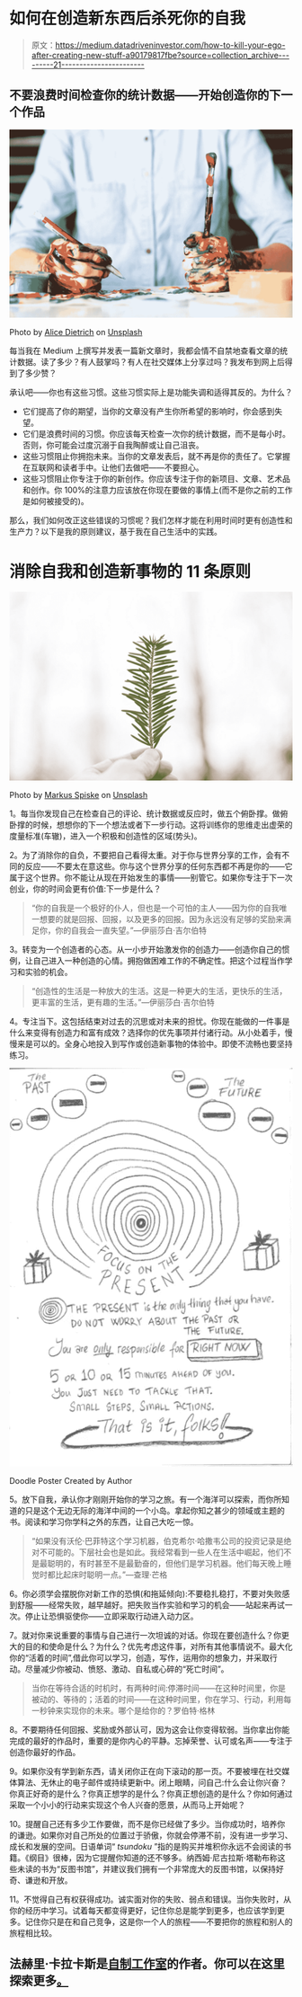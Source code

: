 # 如何在创造新东西后杀死你的自我

> 原文：<https://medium.datadriveninvestor.com/how-to-kill-your-ego-after-creating-new-stuff-a90179817fbe?source=collection_archive---------21----------------------->

## 不要浪费时间检查你的统计数据——开始创造你的下一个作品

![](img/e4c3e6a8eabddfc07dd6805e24d255a2.png)

Photo by [Alice Dietrich](https://unsplash.com/@alicegrace?utm_source=medium&utm_medium=referral) on [Unsplash](https://unsplash.com?utm_source=medium&utm_medium=referral)

每当我在 Medium 上撰写并发表一篇新文章时，我都会情不自禁地查看文章的统计数据。读了多少？有人鼓掌吗？有人在社交媒体上分享过吗？我发布到网上后得到了多少赞？

承认吧——你也有这些习惯。这些习惯实际上是功能失调和适得其反的。为什么？

*   它们提高了你的期望，当你的文章没有产生你所希望的影响时，你会感到失望。
*   它们是浪费时间的习惯。你应该每天检查一次你的统计数据，而不是每小时。否则，你可能会过度沉溺于自我陶醉或让自己沮丧。
*   这些习惯阻止你拥抱未来。当你的文章发表后，就不再是你的责任了。它掌握在互联网和读者手中。让他们去做吧——不要担心。
*   这些习惯阻止你专注于你的新创作。你应该专注于你的新项目、文章、艺术品和创作。你 100%的注意力应该放在你现在要做的事情上(而不是你之前的工作是如何被接受的)。

那么，我们如何改正这些错误的习惯呢？我们怎样才能在利用时间时更有创造性和生产力？以下是我的原则建议，基于我在自己生活中的实践。

# 消除自我和创造新事物的 11 条原则

![](img/2f95517306203b1cc097a91bc3bbed04.png)

Photo by [Markus Spiske](https://unsplash.com/@markusspiske?utm_source=medium&utm_medium=referral) on [Unsplash](https://unsplash.com?utm_source=medium&utm_medium=referral)

1。每当你发现自己在检查自己的评论、统计数据或反应时，做五个俯卧撑。做俯卧撑的时候，想想你的下一个想法或者下一步行动。这将训练你的思维走出虚荣的度量标准(车辙)，进入一个积极和创造性的区域(势头)。

2。为了消除你的自负，不要把自己看得太重。对于你与世界分享的工作，会有不同的反应——不要太在意这些。你与这个世界分享的任何东西都不再是你的——它属于这个世界。你不能让从现在开始发生的事情——别管它。如果你专注于下一次创业，你的时间会更有价值:下一步是什么？

> “你的自我是一个极好的仆人，但也是一个可怕的主人——因为你的自我唯一想要的就是回报、回报，以及更多的回报。因为永远没有足够的奖励来满足你，你的自我会一直失望。”—伊丽莎白·吉尔伯特

3。转变为一个创造者的心态。从一小步开始激发你的创造力——创造你自己的惯例，让自己进入一种创造的心情。拥抱做困难工作的不确定性。把这个过程当作学习和实验的机会。

> “创造性的生活是一种放大的生活。这是一种更大的生活，更快乐的生活，更丰富的生活，更有趣的生活。”—伊丽莎白·吉尔伯特

4。专注当下。这包括结束对过去的沉思或对未来的担忧。你现在能做的一件事是什么来变得有创造力和富有成效？选择你的优先事项并付诸行动。从小处着手，慢慢来是可以的。全身心地投入到写作或创造新事物的体验中。即使不流畅也要坚持练习。

![](img/140d7c8d20ca31f71e306b9f2f1d0ec6.png)

Doodle Poster Created by Author

5。放下自我，承认你才刚刚开始你的学习之旅。有一个海洋可以探索，而你所知道的只是这个无边无际的海洋中间的一个小岛。拿起你知之甚少的领域或主题的书。阅读和学习你学科之外的东西，让自己大吃一惊。

> “如果没有沃伦·巴菲特这个学习机器，伯克希尔·哈撒韦公司的投资记录是绝对不可能的。下层社会也是如此。我经常看到一些人在生活中崛起，他们不是最聪明的，有时甚至不是最勤奋的，但他们是学习机器。他们每天晚上睡觉时都比起床时聪明一点。”—查理·芒格

6。你必须学会摆脱你对新工作的恐惧(和拖延倾向):不要稳扎稳打，不要对失败感到舒服——经常失败，越早越好。把失败当作实验和学习的机会——站起来再试一次。停止让恐惧驱使你——立即采取行动进入动力区。

7。就对你来说重要的事情与自己进行一次坦诚的对话。你现在要创造什么？你更大的目的和使命是什么？为什么？优先考虑这件事，对所有其他事情说不。最大化你的“活着的时间”,借此你可以学习，创造，写作，运用你的想象力，并采取行动。尽量减少你被动、愤怒、激动、自私或心碎的“死亡时间”。

> 当你在等待合适的时机时，有两种时间:停滞时间——在这种时间里，你是被动的、等待的；活着的时间——在这种时间里，你在学习、行动，利用每一秒钟来实现你的未来。哪个是给你的？罗伯特·格林

8。不要期待任何回报、奖励或外部认可，因为这会让你变得软弱。当你拿出你能完成的最好的作品时，重要的是你内心的平静。忘掉荣誉、认可或名声——专注于创造你最好的作品。

9。如果你没有学到新东西，请关闭你正在向下滚动的那一页。不要被埋在社交媒体算法、无休止的电子邮件或持续更新中。闭上眼睛，问自己:什么会让你兴奋？你真正好奇的是什么？你真正想学的是什么？你真正想创造的是什么？你如何通过采取一个小小的行动来实现这个令人兴奋的愿景，从而马上开始呢？

10。提醒自己还有多少工作要做，而不是你已经做了多少。当你成功时，培养你的谦逊。如果你对自己所处的位置过于骄傲，你就会停滞不前，没有进一步学习、成长和发展的空间。日语单词“ *tsundoku* ”指的是购买并堆积你永远不会阅读的书籍。《纲目》很棒，因为它提醒你知道的还不够多。纳西姆·尼古拉斯·塔勒布称这些未读的书为“反图书馆”，并建议我们拥有一个非常庞大的反图书馆，以保持好奇、谦逊和开放。

11。不觉得自己有权获得成功。诚实面对你的失败、弱点和错误。当你失败时，从你的经历中学习。试着每天都变得更好，记住你总是能学到更多，也应该学到更多。记住你只是在和自己竞争，这是你一个人的旅程——不要把你的旅程和别人的旅程相比较。

## 法赫里·卡拉卡斯是[自制工作室](https://www.amazon.co.uk/Self-Making-Studio-Inspirational-Self-Discovery-Employability/dp/173077282X/)的作者。你可以在这里探索更多[。](https://selfmakingstudio.com/)